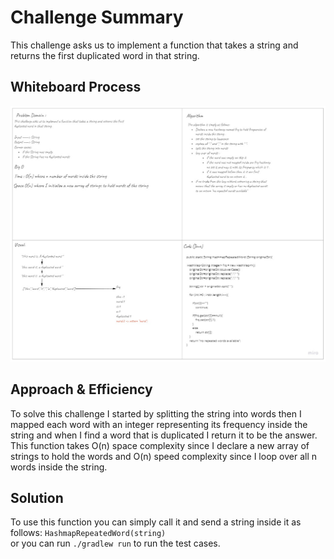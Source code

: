 # Challenge Summary
<!-- Description of the challenge -->
This challenge asks us to implement a function that takes a string and returns the first duplicated word in that string. 
## Whiteboard Process
<!-- Embedded whiteboard image -->
![hashmap-duplicated-words whiteboard](./hashmap-duplicated-words.jpg)
## Approach & Efficiency
<!-- What approach did you take? Why? What is the Big O space/time for this approach? -->
To solve this challenge I started by splitting the string into words then I mapped each word with an integer representing its frequency inside the string and when I find a word that is duplicated I return it to be the answer.
This function takes O(n) space complexity since I declare a new array of strings to hold the words and O(n) speed complexity since I loop over all n words inside the string. 
## Solution
<!-- Show how to run your code, and examples of it in action -->
To use this function you can simply call it and send a string inside it as follows:
`HashmapRepeatedWord(string)`  
or you can run `./gradlew run`  to run the test cases. 